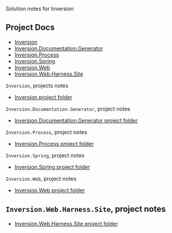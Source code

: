 Solution notes for Inversion


## Project Docs
* [Inversion](#Inversion)
* [Inversion.Documentation.Generator](#Inversion.Documentation.Generator)
* [Inversion.Process](#Inversion.Process)
* [Inversion.Spring](#Inversion.Spring)
* [Inversion.Web](#Inversion.Web)
* [Inversion.Web.Harness.Site](#Inversion.Web.Harness.Site)


<a name="Inversion"></a>
`Inversion`, projects notes

* [Inversion project folder](./Inversion/)

<a name="Inversion.Documentation.Generator"></a>
`Inversion.Documentation.Generator`, project notes

* [Inversion.Documentation.Generator project folder](./Inversion.Documentation.Generator/)

<a name="Inversion.Process"></a>
`Inversion.Process`, project notes

* [Inversion.Process project folder](./Inversion.Process/)

<a name="Inversion.Spring"></a>
`Inversion.Spring`, project notes

* [Inversion.Spring project folder](./Inversion.Spring/)

<a name="Inversion.Web"></a>
`Inversion.Web`, project notes

* [Inversion.Web project folder](./Inversion.Web/)

<a name="Inversion.Web.Harness.Site"></a>
## `Inversion.Web.Harness.Site`, project notes

* [Inversion.Web.Harness.Site project folder](./Inversion.Web.Harness.Site/)
